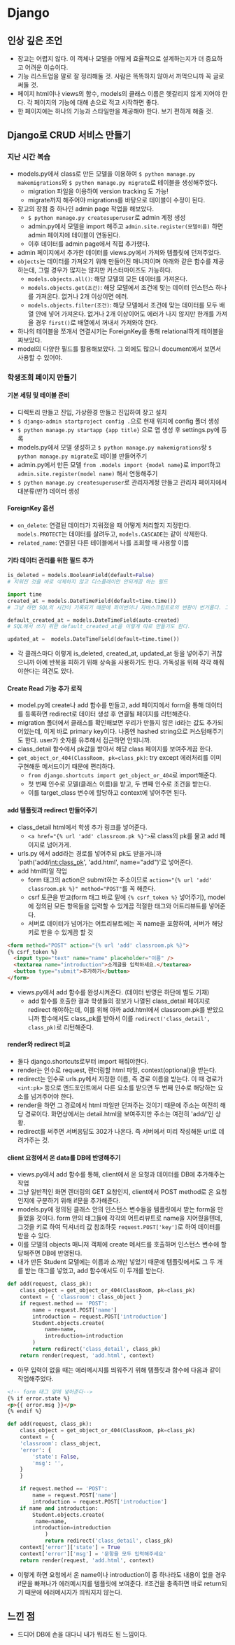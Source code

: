 # Django 

## 인상 깊은 조언
- 장고는 어렵지 않다. 이 객체나 모델을 어떻게 효율적으로 설계하는지가 더 중요하고 어려운 이슈이다.
- 기능 리스트업을 말로 잘 정리해둘 것. 사람은 똑똑하지 않아서 까먹으니까 꼭 글로 써둘 것.
- 페이지 html이나 views의 함수, models의 클래스 이름은 헷갈리지 않게 지어야 한다. 각 페이지의 기능에 대해 손으로 적고 시작하면 좋다.
- 한 페이지에는 하나의 기능과 스타일만을 제공해야 한다. 보기 편하게 해줄 것.

## Django로 CRUD 서비스 만들기

### 지난 시간 복습
- models.py에서 class로 만든 모델을 이용하여 `$ python manage.py makemigrations`와 `$ python manage.py migrate`로 테이블을 생성해주었다.
  - migration 파일을 이용하여 version tracking 도 가능!
  - migrate까지 해주어야 migrations를 바탕으로 테이블이 수정이 된다.
- 장고의 장점 중 하나인 admin page 작업을 해보았다.
  - `$ python manage.py createsuperuser`로 admin 계정 생성
  - admin.py에서 모델을 import 해주고 `admin.site.register(모델이름)` 하면 admin 페이지에 테이블이 연동된다.
  - 이후 데이터를 admin page에서 직접 추가했다.
- admin 페이지에서 추가한 데이터를 views.py에서 가져와 템플릿에 던져주었다.
- `objects`는 데이터를 가져오기 위해 만들어진 매니저이며 아래와 같은 함수를 제공하는데, 그럴 경우가 많지는 않지만 커스터마이즈도 가능하다.
  - `models.objects.all()`: 해당 모델의 모든 데이터를 가져온다.
  - `models.objects.get(조건)`: 해당 모델에서 조건에 맞는 데이터 인스턴스 하나를 가져온다. 없거나 2개 이상이면 에러.
  - `models.objects.filter(조건)`: 해당 모델에서 조건에 맞는 데이터를 모두 배열 안에 넣어 가져온다. 없거나 2개 이상이어도 에러가 나지 않지만 한개를 가져올 경우 `first()`로 배열에서 꺼내서 가져와야 한다.
- 하나의 테이블을 쪼개서 연결시키는 ForeignKey를 통해 relational하게 테이블을 짜보았다.
- model의 다양한 필드를 활용해보았다. 그 외에도 많으니 document에서 보면서 사용할 수 있어야.

### 학생조회 페이지 만들기

#### 기본 세팅 및 테이블 준비
- 디렉토리 만들고 진입, 가상환경 만들고 진입하여 장고 설치
- `$ django-admin startproject config .`으로 현재 위치에 config 폴더 생성
- `$ python manage.py startapp {app title}` 으로 앱 생성 후 settings.py에 등록
- models.py에서 모델 생성하고 `$ python manage.py makemigrations`랑 `$ python manage.py migrate`로 테이블 만들어주기
- admin.py에서 만든 모델 `from .models import {model name}`로 import하고 `admin.site.register(model name)` 해서 연동해주기
- `$ python manage.py createsuperuser`로 관리자계정 만들고 관리자 페이지에서 대분류(반?) 데이터 생성

#### ForeignKey 옵션
- `on_delete`: 연결된 데이터가 지워졌을 때 어떻게 처리할지 지정한다. `models.PROTECT`는 데이터를 살려두고, `models.CASCADE`는 같이 삭제한다.
- `related_name`: 연결된 다른 테이블에서 나를 조회할 때 사용할 이름

#### 기타 데이터 관리를 위한 필드 추가
```python
is_deleted = models.BooleanField(default=False)
# 지워진 것을 바로 삭제하지 않고 디스플레이만 안되게끔 하는 필드

import time
created_at = models.DateTimeField(default=time.time())
# 그냥 하면 SQL의 시간이 기록되기 때문에 파이썬이나 자바스크립트로의 변환이 번거롭다. 그래서 time.time()으로 유닉스타임을 default로 넣어준다.

default_created_at = models.DateTimeField(auto-created)
# SQL에서 쓰기 위한 default_created_at을 이렇게 따로 만들기도 한다.

updated_at =  models.DateTimeField(default=time.time())
```
- 각 클래스마다 이렇게 is_deleted, created_at, updated_at 등을 넣어주기 귀찮으니까 아예 반복을 피하기 위해 상속을 사용하기도 한다. 가독성을 위해 각각 해줘야한다는 의견도 있다.

#### Create Read 기능 추가 로직
- model.py에 create나 add 함수를 만들고, add 페이지에서 form을 통해 데이터를 등록하면 redirect로 데이터 생성 후 연결될 페이지를 리턴해준다.
- migration 폴더에서 클래스를 확인해보면 우리가 만들지 않은 id라는 값도 추가되어있는데, 이게 바로 primary key이다. 나중엔 hashed string으로 커스텀해주기도 한다. user가 숫자를 유추해서 접근하면 안되니까.
- class_detail 함수에서 pk값을 받아서 해당 class 페이지를 보여주게끔 한다.
- `get_object_or_404(ClassRoom, pk=class_pk)`: try except 에러처리를 이미 구현해둔 메서드이기 때문에 편리하다.
  - `from django.shortcuts import get_object_or_404`로 import해준다.
  - 첫 번째 인수로 모델(클래스 이름)을 받고, 두 번째 인수로 조건을 받는다.
  - 이를 target_class 변수에 할당하고 context에 넣어주면 된다.

#### add 템플릿과 redirect 만들어주기
- class_detail html에서 학생 추가 링크를 넣어준다.
  - `<a href="{% url 'add' classroom.pk %}">`로 class의 pk를 물고 add 페이지로 넘어가게.
- urls.py 에서 add라는 경로를 넣어주되 pk도 받을거니까 `path('add/<int:class_pk>', 'add.html', name="add")'로 넣어준다.
- add html파일 작업
  - form 태그의 action은 submit하는 주소이므로 `action="{% url 'add' classroom.pk %}" method="POST"`를 꼭 해준다.
  -  csrf 토큰을 받고(form 태그 바로 밑에 `{% csrf_token %}` 넣어주기), model에 정의된 모든 항목들을 입력할 수 있게끔 적절한 태그와 어트리뷰트를 넣어준다.
  - 서버로 데이터가 넘어가는 어트리뷰트에는 꼭 name을 포함하여, 서버가 해당 키로 받을 수 있게끔 할 것
```html
<form method="POST" action="{% url 'add' classroom.pk %}">
{% csrf_token %}
  <input type="text" name="name" placeholder="이름" />
  <textarea name="introduction">소개글을 입력하세요.</textarea>
  <button type="submit">추가하기</button>
</form>
```

- views.py에서 add 함수를 완성시켜준다. (데이터 반영은 하단에 별도 기재)
  - add 함수를 호출한 결과 학생들의 정보가 나열된 class_detail 페이지로 redirect 해야하는데, 이를 위해 아까 add.html에서 classroom.pk를 받았으니까 함수에서도 class_pk를 받아서 이를 `redirect('class_detail', class_pk)`로 리턴해준다.

#### render와 redirect 비교
- 둘다 django.shortcuts로부터 import 해줘야한다.
- render는 인수로 request, 렌더링할 html 파일, context(optional)을 받는다. 
- redirect는 인수로 urls.py에서 지정한 이름, 즉 경로 이름을 받는다. 이 때 경로가 `<int:pk>` 등으로 엔드포인트에서 다른 요소를 받으면 두 번째 인수로 해당하는 요소를 넘겨주어야 한다.
- render을 하면 그 경로에서 html 파일만 던져주는 것이기 때문에 주소는 여전히 해당 경로이다. 화면상에서는 detail.html을 보여주지만 주소는 여전히 'add/'인 상황.
- redirect를 써주면 서버응답도 302가 나온다. 즉 서버에서 미리 작성해둔 url로 데려가주는 것.

#### client 요청에서 온 data를 DB에 반영해주기
- views.py에서 add 함수를 통해, client에서 온 요청과 데이터를 DB에 추가해주는 작업
- 그냥 일반적인 화면 렌더링의 GET 요청인지, client에서 POST method로 온 요청인지에 구분하기 위해 if문을 추가해준다.
- models.py에 정의된 클래스 안의 인스턴스 변수들을 템플릿에서 받는 form을 만들었을 것이다. form 안의 태그들에 각각의 어트리뷰트로 name을 지어줬을텐데, 그것을 키로 하여 딕셔너리 값 참조하듯 `request.POST['key']`로 하여 데이터를 받을 수 있다.
- 이를 모델의 objects 매니저 객체에 create 메서드를 호출하며 인스턴스 변수에 할당해주면 DB에 반영된다.
- 내가 만든 Student 모델에는 이름과 소개만 넣었기 때문에 템플릿에서도 그 두 개를 받는 태그를 넣었고, add 함수에서도 이 두개를 받는다.
```python
def add(request, class_pk):
    class_object = get_object_or_404(ClassRoom, pk=class_pk)
    context = { 'classroom': class_object }
    if request.method == 'POST':
        name = request.POST['name']
        introduction = request.POST['introduction']
        Student.objects.create(
            name=name,
            introduction=introduction
        )
        return redirect('class_detail', class_pk)
    return render(request, 'add.html', context)
```
- 아무 입력이 없을 때는 에러메시지를 띄워주기 위해 템플릿과 함수에 다음과 같이 작업해주었다.
```html
<!-- form 태그 앞에 넣어준다-->
{% if error.state %}
<p>{{ error.msg }}</p>
{% endif %}
```
```python
def add(request, class_pk):
    class_object = get_object_or_404(ClassRoom, pk=class_pk)
    context = {
	'classroom': class_object,
	'error': {
	    'state': False,
	    'msg': '',
	}
    }

    if request.method == 'POST':
        name = request.POST['name']
        introduction = request.POST['introduction']
	if name and introduction: 
	    Student.objects.create(
		 name=name,
		introduction=introduction
            )
            return redirect('class_detail', class_pk)
	context['error']['state'] = True
	context['error']['msg'] = '문항을 모두 입력해주세요'
    return render(request, 'add.html', context)
```
- 이렇게 하면 요청에서 온 name이나 introduction이 중 하나라도 내용이 없을 경우 if문을 빠져나가 에러메시지를 템플릿에 보여준다. if조건을 충족하면 바로 return되기 때문에 에러메시지가 띄워지지 않는다.

## 느낀 점
- 드디어 DB에 손을 대다니 내가 뭐라도 된 느낌이다.
